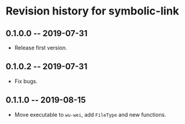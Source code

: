 # Revision history for symbolic-link

## 0.1.0.0 -- 2019-07-31

* Release first version.

## 0.1.0.2 -- 2019-07-31

* Fix bugs.

## 0.1.1.0 -- 2019-08-15

* Move executable to `wu-wei`, add `FileType` and new functions.
